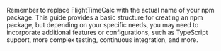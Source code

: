 Remember to replace FlightTimeCalc with the actual name of your npm package. This guide provides a basic structure for creating an npm package, but depending on your specific needs, you may need to incorporate additional features or configurations, such as TypeScript support, more complex testing, continuous integration, and more.

